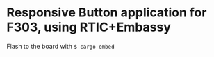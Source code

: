 # Responsive Button application for F303, using RTIC+Embassy
Flash to the board with `$ cargo embed`
